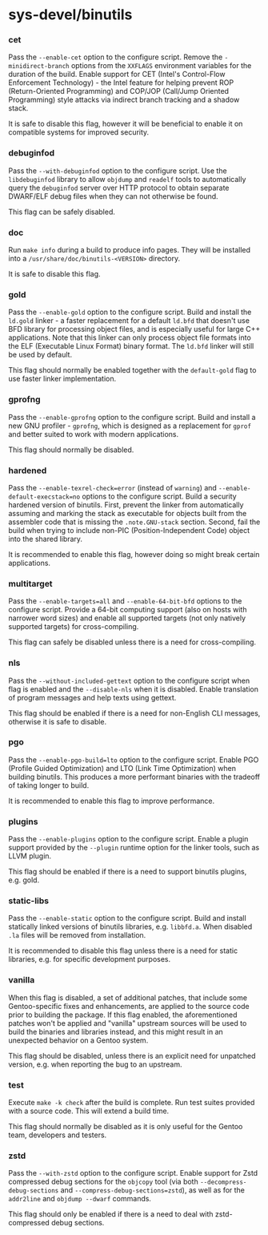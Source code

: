 # sys-devel/binutils

### cet
Pass the `--enable-cet` option to the configure script. Remove the `-minidirect-branch` options from the `XXFLAGS` environment variables for the duration of the build. Enable support for CET (Intel's Control-Flow Enforcement Technology) - the Intel feature for helping prevent ROP (Return-Oriented Programming) and COP/JOP (Call/Jump Oriented Programming) style attacks via indirect branch tracking and a shadow stack.

It is safe to disable this flag, however it will be beneficial to enable it on compatible systems for improved security.

### debuginfod
Pass the `--with-debuginfod` option to the configure script. Use the `libdebuginfod` library to allow `objdump` and `readelf` tools to automatically query the `debuginfod` server over HTTP protocol to obtain separate DWARF/ELF debug files when they can not otherwise be found.

This flag can be safely disabled.

### doc
Run `make info` during a build to produce info pages. They will be installed into a `/usr/share/doc/binutils-<VERSION>` directory.

It is safe to disable this flag.

### gold
Pass the `--enable-gold` option to the configure script. Build and install the `ld.gold` linker - a faster replacement for a default `ld.bfd` that doesn't use BFD library for processing object files, and is especially useful for large C++ applications. Note that this linker can only process object file formats into the ELF (Executable Linux Format) binary format. The `ld.bfd` linker will still be used by default.

This flag should normally be enabled together with the `default-gold` flag to use faster linker implementation.

### gprofng
Pass the `--enable-gprofng` option to the configure script. Build and install a new GNU profiler - `gprofng`, which is designed as a replacement for `gprof` and better suited to work with modern applications.

This flag should normally be disabled.

### hardened
Pass the `--enable-texrel-check=error` (instead of `warning`) and `--enable-default-execstack=no` options to the configure script. Build a security hardened version of binutils. First, prevent the linker from automatically assuming and marking the stack as executable for objects built from the assembler code that is missing the `.note.GNU-stack` section. Second, fail the build when trying to include non-PIC (Position-Independent Code) object into the shared library.

It is recommended to enable this flag, however doing so might break certain applications.

### multitarget
Pass the `--enable-targets=all` and `--enable-64-bit-bfd` options to the configure script. Provide a 64-bit computing support (also on hosts with narrower word sizes) and enable all supported targets (not only natively supported targets) for cross-compiling.

This flag can safely be disabled unless there is a need for cross-compiling.

### nls
Pass the `--without-included-gettext` option to the configure script when flag is enabled and the `--disable-nls` when it is disabled. Enable translation of program messages and help texts using gettext.

This flag should be enabled if there is a need for non-English CLI messages, otherwise it is safe to disable.

### pgo
Pass the `--enable-pgo-build=lto` option to the configure script. Enable PGO (Profile Guided Optimization) and LTO (Link Time Optimization) when building binutils. This produces a more performant binaries with the tradeoff of taking longer to build.

It is recommended to enable this flag to improve performance.

### plugins
Pass the `--enable-plugins` option to the configure script. Enable a plugin support provided by the `--plugin` runtime option for the linker tools, such as LLVM plugin.

This flag should be enabled if there is a need to support binutils plugins, e.g. gold.

### static-libs
Pass the `--enable-static` option to the configure script. Build and install statically linked versions of binutils libraries, e.g. `libbfd.a`. When disabled `.la` files will be removed from installation.

It is recommended to disable this flag unless there is a need for static libraries, e.g. for specific development purposes.

### vanilla
When this flag is disabled, a set of additional patches, that include some Gentoo-specific fixes and enhancements, are applied to the source code prior to building the package. If this flag enabled, the aforementioned patches won't be applied and "vanilla" upstream sources will be used to build the binaries and libraries instead, and this might result in an unexpected behavior on a Gentoo system.

This flag should be disabled, unless there is an explicit need for unpatched version, e.g. when reporting the bug to an upstream.

### test
Execute `make -k check` after the build is complete. Run test suites provided with a source code. This will extend a build time.

This flag should normally be disabled as it is only useful for the Gentoo team, developers and testers.

### zstd
Pass the `--with-zstd` option to the configure script. Enable support for Zstd compressed debug sections for the `objcopy` tool (via both `--decompress-debug-sections` and `--compress-debug-sections=zstd`), as well as for the `addr2line` and `objdump --dwarf` commands.

This flag should only be enabled if there is a need to deal with zstd-compressed debug sections.
